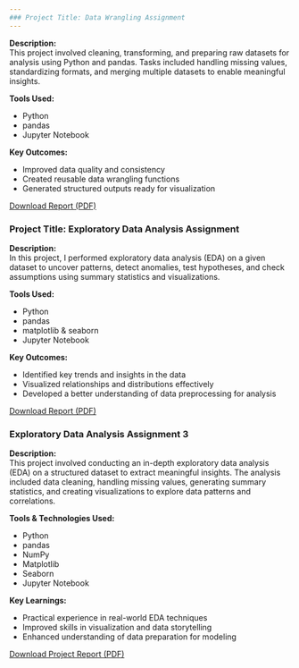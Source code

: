 ```yaml
---
### Project Title: Data Wrangling Assignment
---
```

**Description:**  
This project involved cleaning, transforming, and preparing raw datasets for analysis using Python and pandas. Tasks included handling missing values, standardizing formats, and merging multiple datasets to enable meaningful insights.

**Tools Used:**  
- Python  
- pandas  
- Jupyter Notebook

**Key Outcomes:**  
- Improved data quality and consistency  
- Created reusable data wrangling functions  
- Generated structured outputs ready for visualization

[Download Report (PDF)](/assets/Data%20Wrangling%20Assignment%202.pdf)

### Project Title: Exploratory Data Analysis Assignment

**Description:**  
In this project, I performed exploratory data analysis (EDA) on a given dataset to uncover patterns, detect anomalies, test hypotheses, and check assumptions using summary statistics and visualizations.

**Tools Used:**  
- Python  
- pandas  
- matplotlib & seaborn  
- Jupyter Notebook

**Key Outcomes:**  
- Identified key trends and insights in the data  
- Visualized relationships and distributions effectively  
- Developed a better understanding of data preprocessing for analysis

[Download Report (PDF)](/assets/Explanatory%20Data%20Analysis%20Assignment%203.pdf)

### Exploratory Data Analysis Assignment 3

**Description:**  
This project involved conducting an in-depth exploratory data analysis (EDA) on a structured dataset to extract meaningful insights. The analysis included data cleaning, handling missing values, generating summary statistics, and creating visualizations to explore data patterns and correlations.

**Tools & Technologies Used:**  
- Python  
- pandas  
- NumPy  
- Matplotlib  
- Seaborn  
- Jupyter Notebook

**Key Learnings:**  
- Practical experience in real-world EDA techniques  
- Improved skills in visualization and data storytelling  
- Enhanced understanding of data preparation for modeling

[Download Project Report (PDF)](/assets/Explanatory%20Data%20Analysis%20Assignment%203.pdf)































